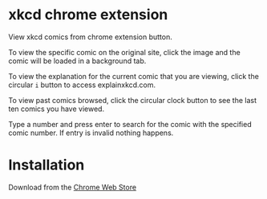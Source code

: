 xkcd chrome extension
=====================

View xkcd comics from chrome extension button.

To view the specific comic on the original site, click the image and the comic will be loaded in a background tab.

To view the explanation for the current comic that you are viewing, click the circular `i` button to access explainxkcd.com.

To view past comics browsed, click the circular clock button to see the last ten comics you have viewed.

Type a number and press enter to search for the comic with the specified comic number. If entry is invalid nothing happens.

Installation
====

Download from the [Chrome Web Store](https://chrome.google.com/webstore/detail/xkcd-comics-viewer/nmanlcmfmdmfcijmocmihompgjcljacd)